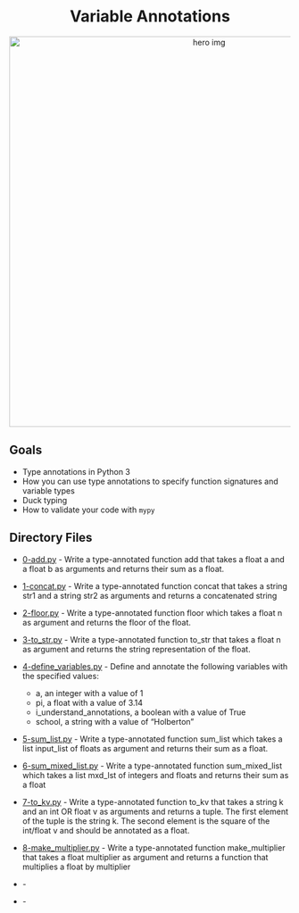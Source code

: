 <h1 align="center">Variable Annotations</h1>

<p align="center">
  <img src="https://i.redd.it/y9y25tefi5401.png" alt="hero img" width="700">
</p>

## Goals

* Type annotations in Python 3
* How you can use type annotations to specify function signatures and variable types
* Duck typing
* How to validate your code with `mypy`

## Directory Files

* [0-add.py](0-add.py) - Write a type-annotated function add that takes a float a and a float b as arguments and returns their sum as a float.
* [1-concat.py](1-concat.py) - Write a type-annotated function concat that takes a string str1 and a string str2 as arguments and returns a concatenated string
* [2-floor.py](2-floor.py) - Write a type-annotated function floor which takes a float n as argument and returns the floor of the float.
* [3-to_str.py](3-to_str.py) - Write a type-annotated function to_str that takes a float n as argument and returns the string representation of the float.
* [4-define_variables.py](4-define_variables.py) - Define and annotate the following variables with the specified values:
  * a, an integer with a value of 1
  * pi, a float with a value of 3.14
  * i_understand_annotations, a boolean with a value of True
  * school, a string with a value of “Holberton”

* [5-sum_list.py](5-sum_list.py) - Write a type-annotated function sum_list which takes a list input_list of floats as argument and returns their sum as a float.
* [6-sum_mixed_list.py](6-sum_mixed_list.py) - Write a type-annotated function sum_mixed_list which takes a list mxd_lst of integers and floats and returns their sum as a float
* [7-to_kv.py](7-to_kv.py) - Write a type-annotated function to_kv that takes a string k and an int OR float v as arguments and returns a tuple. The first element of the tuple is the string k. The second element is the square of the int/float v and should be annotated as a float.
* [8-make_multiplier.py](8-make_multiplier.py) - Write a type-annotated function make_multiplier that takes a float multiplier as argument and returns a function that multiplies a float by multiplier
* []() -
* []() -
